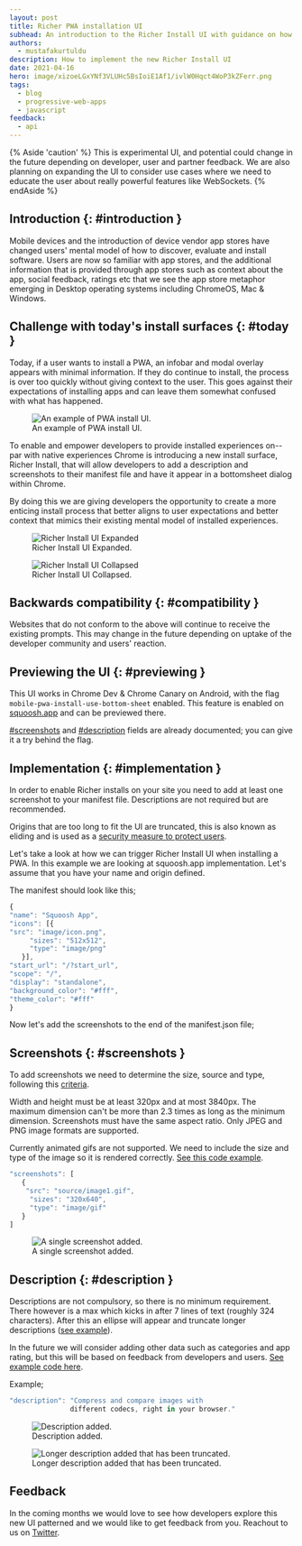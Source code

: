 ```yaml
---
layout: post
title: Richer PWA installation UI
subhead: An introduction to the Richer Install UI with guidance on how to implement it
authors:
  - mustafakurtuldu
description: How to implement the new Richer Install UI
date: 2021-04-16
hero: image/xizoeLGxYNf3VLUHc5BsIoiE1Af1/ivlW0Hqct4WoP3kZFerr.png
tags:
  - blog
  - progressive-web-apps
  - javascript
feedback:
  - api
---
```


{% Aside 'caution' %}
This is experimental UI, and potential could change in the future depending on developer, user and
partner feedback. We are also planning on expanding the UI to consider use cases where we need to
educate the user about  really powerful features like WebSockets. 
{% endAside %}

## Introduction {: #introduction }

Mobile devices and the introduction of device vendor app stores have changed users' mental model
of how to discover, evaluate and install software. Users are now so familiar with app stores, and
the additional information that is provided through app stores such as context about the app,
social feedback, ratings etc that we see the app store metaphor emerging in Desktop operating
systems including ChromeOS, Mac & Windows. 


## Challenge with today's install surfaces {: #today }

Today, if a user wants to install a PWA, an infobar and modal overlay appears with minimal
information. If they do continue to install, the process is over too quickly without giving
context to the user. This goes against their expectations of installing apps and can leave them
somewhat confused with what has happened.  

<figure class="w-figure">
  <img src="standard-pwa-install.png" alt="An example of PWA install UI.">
  <figcaption class="w-figcaption">
   An example of PWA install UI.
  </figcaption>
</figure>

To enable and empower developers to provide installed experiences on--par with native experiences
Chrome is introducing a new install surface, Richer Install, that will allow developers to add a
description and screenshots to their manifest file and have it appear in a bottomsheet dialog
within Chrome. 

By doing this we are giving developers the opportunity to create a more enticing install process
that better aligns to user expectations and better context that mimics their existing mental model
of installed experiences. 

<div class="w-columns">
  <figure class="w-figure">
    <img src="richer-install-squoosh01.png"
        alt="Richer Install UI Expanded">
    <figcaption class="w-figcaption">
      Richer Install UI Expanded.
    </figcaption>
  </figure>
  <figure class="w-figure">
    <img src="richer-install-squoosh02.png"
        alt="Richer Install UI Collapsed">
    <figcaption class="w-figcaption">
      Richer Install UI Collapsed.
    </figcaption>
  </figure>
</div>

## Backwards compatibility {: #compatibility }

Websites that do not conform to the above will continue to receive the existing prompts. This may
change in the future depending on uptake of the developer community and users' reaction.  

## Previewing the UI {: #previewing }

This UI works in Chrome Dev & Chrome Canary on Android, with the flag 
`mobile-pwa-install-use-bottom-sheet` enabled. This feature is enabled 
on [squoosh.app](https://squoosh.app) and can be previewed there.    

[#screenshots](https://web.dev/add-manifest/#screenshots) and 
[#description](https://web.dev/add-manifest/#description) fields are already documented; 
you can give it a try behind the flag. 

## Implementation {: #implementation }

In order to enable Richer installs on your site you need to add at least one screenshot to your 
manifest file. Descriptions are not required but are recommended. 

Origins that are too long to fit the UI are truncated, this is also known as eliding and is used
as a [security measure to protect users](https://chromium.googlesource.com/chromium/src/+/master/docs/security/url_display_guidelines/url_display_guidelines.md#eliding-urls). 

Let's take a look at how we can trigger Richer Install UI when installing a PWA. In this example
we are looking at squoosh.app implementation. Let's assume that you have your name and origin
defined.

The manifest should look like this; 

 ```javascript
 {
"name": "Squoosh App",
"icons": [{
"src": "image/icon.png",
      "sizes": "512x512",
      "type": "image/png"
    }],
"start_url": "/?start_url",
"scope": "/",
"display": "standalone",
"background_color": "#fff",
"theme_color": "#fff"
}
 ```

Now let's add the screenshots to the end of the manifest.json file; 

## Screenshots {: #screenshots }

To add screenshots we need to determine the size, source and type, following this 
[criteria](https://web.dev/add-manifest/#screenshots). 

Width and height must be at least 320px and at most 3840px.
The maximum dimension can't be more than 2.3 times as long as the minimum dimension.
Screenshots must have the same aspect ratio.
Only JPEG and PNG image formats are supported.

Currently animated gifs are not supported. We need to include the size and type of the image so it 
is rendered correctly. 
[See this code example](https://glitch.com/edit/#!/richerinstall-screenshot?path=manifest.json%3A14%3A24).

 ```javascript
 "screenshots": [
    {
     "src": "source/image1.gif",
      "sizes": "320x640",
      "type": "image/gif"
    }
]
```
 
 <figure class="w-figure">
  <img src="example-screenshot.png" alt="A single screenshot added.">
  <figcaption class="w-figcaption">
   A single screenshot added.
  </figcaption>
</figure>

## Description {: #description }

Descriptions are not compulsory, so there is no minimum requirement. There however is a max which 
kicks in after 7 lines of text (roughly 324 characters). After this an ellipse will appear and 
truncate longer descriptions 
([see example](https://glitch.com/edit/#!/richerinstall-longer-description)). 

In the future we will consider adding other data such as categories and app rating, but this will 
be based on feedback from developers and users. 
[See example code here](https://glitch.com/edit/#!/richerinstall-description?path=manifest.json%3A13%3A29).

Example; 

 ```javascript
"description": "Compress and compare images with 
				different codecs, right in your browser."
 ```

<div class="w-columns">
  <figure class="w-figure">
    <img src="example-screenshot-description.png"
        alt="Description added.">
    <figcaption class="w-figcaption">
      Description added.
    </figcaption>
  </figure>
  <figure class="w-figure">
    <img src="example-screenshot-longer-description.png"
        alt="Longer description added that has been truncated.">
    <figcaption class="w-figcaption">
      Longer description added that has been truncated.
    </figcaption>
  </figure>
</div>

## Feedback  
In the coming months we would love to see how developers explore this new UI patterned and we 
would like to get feedback from you. Reachout to us on 
[Twitter](https://twitter.com/ChromiumDev). 

